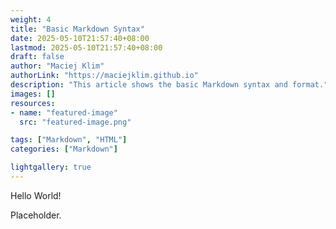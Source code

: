 ```yaml
---
weight: 4
title: "Basic Markdown Syntax"
date: 2025-05-10T21:57:40+08:00
lastmod: 2025-05-10T21:57:40+08:00
draft: false
author: "Maciej Klim"
authorLink: "https://maciejklim.github.io"
description: "This article shows the basic Markdown syntax and format."
images: []
resources:
- name: "featured-image"
  src: "featured-image.png"

tags: ["Markdown", "HTML"]
categories: ["Markdown"]

lightgallery: true
---
```


Hello World! 
<!--more-->

Placeholder.